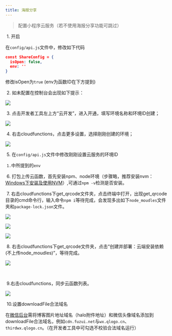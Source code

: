 ```yaml
---
title: 海报分享
---
```

>配置小程序云服务（若不使用海报分享功能可跳过）

​	1. 开启

在`config/api.js`文件中，修改如下代码
```json
const ShareConfig = {
  isOpen: false,
  env: ''
}
```
修改isOpen为`true`
(env为函数ID在下方提到)

​	2. 如未配置在控制台会出现如下提示：

![](https://oss.fuzui.net/img/003601_03be824a_4988475.png)

​	3. 点击开发者工具左上方“云开发”，进入开通，填写环境名称和环境ID创建；

![](https://oss.fuzui.net/img/003601_534028ef_4988475.png)



​	4. 右击cloudfunctions，点击更多设置，选择刚刚创建的环境；

![](https://oss.fuzui.net/img/003601_d97e171a_4988475.png)



​	5. 在`config/api.js`文件中修改刚刚设置云服务的环境ID

​		`1.`中所提到的`env`

​	6. 打包上传云函数，首先安装npm、node环境（步骤略，推荐安装nvm：[Windows下安装及使用NVM](https://blog.csdn.net/qq_32682137/article/details/82684898)）,可通过`npm -v`检测是否安装。



​	7. 右击cloudfunctions下get_qrcode文件夹，点击终端中打开，出现get_qrcode目录的cmd命令行，输入命令`npm i`等待完成，会发现多出如下`node_moudles`文件夹和`package-lock.json`文件。

![](https://oss.fuzui.net/img/003602_fd9b6b40_4988475.png)

![](https://oss.fuzui.net/img/003601_c9a84123_4988475.png)

![](https://oss.fuzui.net/img/003602_8a02f00f_4988475.png)



​	8. 右击cloudfunctions下get_qrcode文件夹，点击“创建并部署：云端安装依赖(不上传node_moudles)”，等待完成。

![](https://oss.fuzui.net/img/003602_309f2b60_4988475.png)

​	

​	9.右击cloudfunctions，同步云函数列表。

![](https://oss.fuzui.net/img/003602_52e131c9_4988475.png)

​	10.设置downloadFile合法域名

在[微信后台](https://mp.weixin.qq.com/)需将博客图片地址域名（halo附件地址）和微信头像域名添加到downloadFile合法域名，例如`cdn.fuzui.net`与`wx.qlogo.cn`、`thirdwx.qlogo.cn`。（在开发者工具中可勾选不校验合法域名运行）